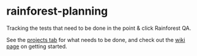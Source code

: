# rainforest-planning
Tracking the tests that need to be done in the point &amp; click Rainforest QA.

See the [projects tab](https://github.com/Mudlet/rainforest-planning/projects/1) for what needs to be done, and check out the [wiki page](https://wiki.mudlet.org/w/Rainforest_Testing) on getting started.
